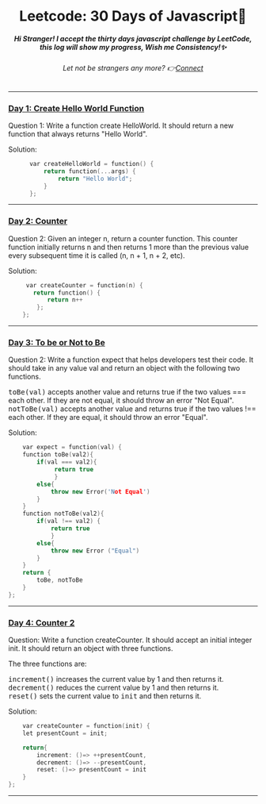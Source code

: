 <h1 align="center">Leetcode: 30 Days of Javascript🎯</h1>

<h5 align="center"><i> Hi Stranger! I accept the thirty days javascript challenge by LeetCode, this log will show my progress, Wish me Consistency!✨</i></h5>
<h6 align="center"><i>Let not be strangers any more? 👉<a href= "https://www.linkedin.com/in/sugam-goel-india/">Connect</a></i></h6> 
<hr>

<h3> <u>Day 1: Create Hello World Function </u></h3>

Question 1: Write a function create HelloWorld. It should return a new function that always returns "Hello World".</br>

Solution:
```cpp
      var createHelloWorld = function() {
          return function(...args) {
              return "Hello World";
          }
      };
```    
<hr>
<h3> <u>Day 2: Counter </u></h3>

Question 2: Given an integer n, return a counter function. This counter function initially returns n and then returns 1 more than the previous value every subsequent time it is called (n, n + 1, n + 2, etc).

Solution:
```cpp
     var createCounter = function(n) {
       return function() {
           return n++
        };
    };
```
<hr>
<h3> <u>Day 3: To be or Not to Be </u></h3>

Question 2: Write a function expect that helps developers test their code. It should take in any value val and return an object with the following two functions.

<kbd>toBe(val)</kbd> accepts another value and returns true if the two values === each other. If they are not equal, it should throw an error "Not Equal".
<kbd>notToBe(val)</kbd> accepts another value and returns true if the two values !== each other. If they are equal, it should throw an error "Equal".

Solution:
```cpp
    var expect = function(val) {
    function toBe(val2){
        if(val === val2){
             return true
             }
        else{
            throw new Error('Not Equal')
        }
    }
    function notToBe(val2){
        if(val !== val2) {
            return true
            }
        else{
            throw new Error ("Equal")
        }
    }
    return {
        toBe, notToBe
    }
};
```
<hr>
<h3> <u>Day 4: Counter 2 </u></h3>

Question: Write a function createCounter. It should accept an initial integer init. It should return an object with three functions.

The three functions are:

<kbd>increment()</kbd> increases the current value by 1 and then returns it.<br>
<kbd>decrement()</kbd> reduces the current value by 1 and then returns it.<br>
<kbd>reset()</kbd> sets the current value to <kbd>init</kbd> and then returns it.<br>

Solution:
```cpp
    var createCounter = function(init) {
    let presentCount = init;

    return{
        increment: ()=> ++presentCount,
        decrement: ()=> --presentCount,
        reset: ()=> presentCount = init 
    }
};
```
<hr>



